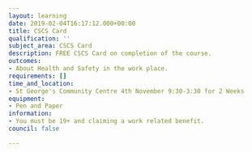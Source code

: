 ```yaml
---
layout: learning
date: 2019-02-04T16:17:12.000+00:00
title: CSCS Card
qualification: ''
subject_area: CSCS Card
description: FREE CSCS Card on completion of the course.
outcomes:
- About Health and Safety in the work place.
requirements: []
time_and_location:
- St George's Community Centre 4th November 9:30-3:30 for 2 Weeks
equipment:
- Pen and Paper
information:
- You must be 19+ and claiming a work related benefit.
council: false

---
```

